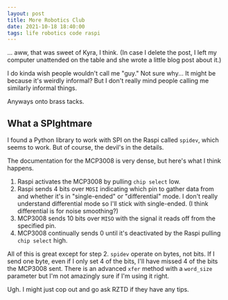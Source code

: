 ```yaml
---
layout: post
title: More Robotics Club
date: 2021-10-18 18:40:00
tags: life robotics code raspi
---
```


... aww, that was sweet of Kyra, I think. (In case I delete the post, I left my computer
unattended on the table and she wrote a little blog post about it.)

I do kinda wish people wouldn't call me "guy." Not sure why... It might be because it's weirdly
informal? But I don't really mind people calling me similarly informal things.

Anyways onto brass tacks.

## What a SPIghtmare

I found a Python library to work with SPI on the Raspi called `spidev`, which seems to work.
But of course, the devil's in the details.

The documentation for the MCP3008 is very dense, but here's what I think happens.

1. Raspi activates the MCP3008 by pulling `chip select` low.
2. Raspi sends 4 bits over `MOSI` indicating which pin to gather data from and whether it's in
   "single-ended" or "differential" mode. I don't really understand differential mode
   so I'll stick with single-ended. (I think differential is for noise smoothing?)
3. MCP3008 sends 10 bits over `MISO` with the signal it reads off from the specified pin.
4. MCP3008 continually sends 0 until it's deactivated by the Raspi pulling `chip select` high.

All of this is great except for step 2. `spidev` operate on bytes, not bits. If I send one byte,
even if I only set 4 of the bits, I'll have missed 4 of the bits the MCP3008 sent.
There is an advanced `xfer` method with a `word_size` parameter but I'm not amazingly sure if I'm using it right.

Ugh. I might just cop out and go ask RZTD if they have any tips.
